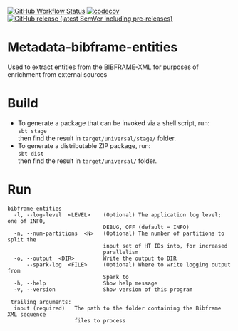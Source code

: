 [![GitHub Workflow Status](https://img.shields.io/github/actions/workflow/status/htrc/Metadata-marcjson2bibframexml/ci.yml?branch=main)](https://github.com/htrc/HTRC-FeatureExtractor/actions/workflows/ci.yml)
[![codecov](https://codecov.io/github/htrc/Metadata-marcjson2bibframexml/graph/badge.svg?token=U7QSqR9yri)](https://codecov.io/github/htrc/Metadata-marcjson2bibframexml)
[![GitHub release (latest SemVer including pre-releases)](https://img.shields.io/github/v/release/htrc/Metadata-marcjson2bibframexml?include_prereleases&sort=semver)](https://github.com/htrc/Metadata-marcjson2bibframexml/releases/latest)

# Metadata-bibframe-entities
Used to extract entities from the BIBFRAME-XML for purposes of enrichment from external sources

# Build
* To generate a package that can be invoked via a shell script, run:  
  `sbt stage`  
  then find the result in `target/universal/stage/` folder.
* To generate a distributable ZIP package, run:  
  `sbt dist`  
  then find the result in `target/universal/` folder.

# Run
```
bibframe-entities
  -l, --log-level  <LEVEL>    (Optional) The application log level; one of INFO,
                              DEBUG, OFF (default = INFO)
  -n, --num-partitions  <N>   (Optional) The number of partitions to split the
                              input set of HT IDs into, for increased
                              parallelism
  -o, --output  <DIR>         Write the output to DIR
      --spark-log  <FILE>     (Optional) Where to write logging output from
                              Spark to
  -h, --help                  Show help message
  -v, --version               Show version of this program

 trailing arguments:
  input (required)   The path to the folder containing the Bibframe XML sequence
                     files to process
```
